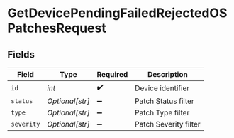 # GetDevicePendingFailedRejectedOSPatchesRequest


## Fields

| Field                 | Type                  | Required              | Description           |
| --------------------- | --------------------- | --------------------- | --------------------- |
| `id`                  | *int*                 | :heavy_check_mark:    | Device identifier     |
| `status`              | *Optional[str]*       | :heavy_minus_sign:    | Patch Status filter   |
| `type`                | *Optional[str]*       | :heavy_minus_sign:    | Patch Type filter     |
| `severity`            | *Optional[str]*       | :heavy_minus_sign:    | Patch Severity filter |